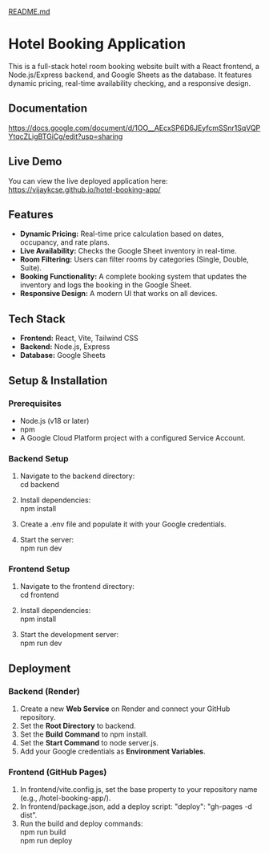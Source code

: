 [README.md](https://github.com/user-attachments/files/22024794/README.md)
# **Hotel Booking Application**

This is a full-stack hotel room booking website built with a React frontend, a Node.js/Express backend, and Google Sheets as the database. It features dynamic pricing, real-time availability checking, and a responsive design.

## **Documentation**
https://docs.google.com/document/d/1OO__AEcxSP6D6JEyfcmSSnr1SqVQPYtqcZLigBTGiCg/edit?usp=sharing

## **Live Demo**

You can view the live deployed application here:  
https://vijaykcse.github.io/hotel-booking-app/

## **Features**

* **Dynamic Pricing:** Real-time price calculation based on dates, occupancy, and rate plans.  
* **Live Availability:** Checks the Google Sheet inventory in real-time.  
* **Room Filtering:** Users can filter rooms by categories (Single, Double, Suite).  
* **Booking Functionality:** A complete booking system that updates the inventory and logs the booking in the Google Sheet.  
* **Responsive Design:** A modern UI that works on all devices.

## **Tech Stack**

* **Frontend:** React, Vite, Tailwind CSS  
* **Backend:** Node.js, Express  
* **Database:** Google Sheets

## **Setup & Installation**

### **Prerequisites**

* Node.js (v18 or later)  
* npm  
* A Google Cloud Platform project with a configured Service Account.

### **Backend Setup**

1. Navigate to the backend directory:  
   cd backend

2. Install dependencies:  
   npm install

3. Create a .env file and populate it with your Google credentials.  
4. Start the server:  
   npm run dev

### **Frontend Setup**

1. Navigate to the frontend directory:  
   cd frontend

2. Install dependencies:  
   npm install

3. Start the development server:  
   npm run dev

## **Deployment**

### **Backend (Render)**

1. Create a new **Web Service** on Render and connect your GitHub repository.  
2. Set the **Root Directory** to backend.  
3. Set the **Build Command** to npm install.  
4. Set the **Start Command** to node server.js.  
5. Add your Google credentials as **Environment Variables**.

### **Frontend (GitHub Pages)**

1. In frontend/vite.config.js, set the base property to your repository name (e.g., /hotel-booking-app/).  
2. In frontend/package.json, add a deploy script: "deploy": "gh-pages \-d dist".  
3. Run the build and deploy commands:  
   npm run build  
   npm run deploy  
